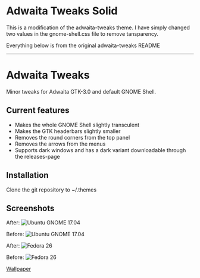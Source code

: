 # Adwaita Tweaks Solid

This is a modification of the adwaita-tweaks theme. I have simply changed two values in the gnome-shell.css file to remove tansparency.

Everything below is from the original adwaita-tweaks README

----------------------------------------------------------------

# Adwaita Tweaks
Minor tweaks for Adwaita GTK-3.0 and default GNOME Shell.

## Current features
- Makes the whole GNOME Shell slightly transculent
- Makes the GTK headerbars slightly smaller
- Removes the round corners from the top panel
- Removes the arrows from the menus
- Supports dark windows and has a dark variant downloadable through the releases-page

## Installation
Clone the git repository to ~/.themes

## Screenshots

After:
![Ubuntu GNOME 17.04](http://i.imgur.com/LcqHeiv.jpg)

Before:
![Ubuntu GNOME 17.04](http://i.imgur.com/0M7LAyL.jpg)

After:
![Fedora 26](http://i.imgur.com/auxe9Yz.jpg)

Before:
![Fedora 26](http://i.imgur.com/3oPMELC.jpg)

[Wallpaper](https://alpha.wallhaven.cc/wallpaper/57718)
